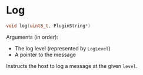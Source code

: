 # Log

```c
void log(uint8_t, PluginString*)
```

Arguments (in order):
- The log level (represented by `LogLevel`)
- A pointer to the message

Instructs the host to log a message at the given `level`.